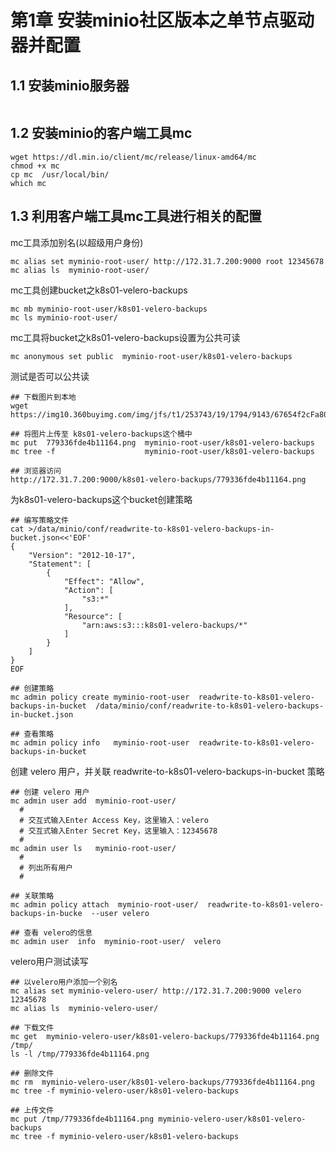 # 第1章 安装minio社区版本之单节点驱动器并配置
## 1.1 安装minio服务器
```
```

## 1.2 安装minio的客户端工具mc
```
wget https://dl.min.io/client/mc/release/linux-amd64/mc
chmod +x mc
cp mc  /usr/local/bin/
which mc
```

## 1.3 利用客户端工具mc工具进行相关的配置
mc工具添加别名(以超级用户身份)
```
mc alias set myminio-root-user/ http://172.31.7.200:9000 root 12345678
mc alias ls  myminio-root-user/
```

mc工具创建bucket之k8s01-velero-backups
```
mc mb myminio-root-user/k8s01-velero-backups
mc ls myminio-root-user/
```

mc工具将bucket之k8s01-velero-backups设置为公共可读
```
mc anonymous set public  myminio-root-user/k8s01-velero-backups
```

测试是否可以公共读
```
## 下载图片到本地
wget https://img10.360buyimg.com/img/jfs/t1/253743/19/1794/9143/67654f2cFa801c174/779336fde4b11164.png

## 将图片上传至 k8s01-velero-backups这个桶中
mc put  779336fde4b11164.png  myminio-root-user/k8s01-velero-backups
mc tree -f                    myminio-root-user/k8s01-velero-backups

## 浏览器访问
http://172.31.7.200:9000/k8s01-velero-backups/779336fde4b11164.png
```

为k8s01-velero-backups这个bucket创建策略
```
## 编写策略文件
cat >/data/minio/conf/readwrite-to-k8s01-velero-backups-in-bucket.json<<'EOF'
{
    "Version": "2012-10-17",
    "Statement": [
        {
            "Effect": "Allow",
            "Action": [
                "s3:*"
            ],
            "Resource": [
                "arn:aws:s3:::k8s01-velero-backups/*"
            ]
        }
    ]
}
EOF 

## 创建策略
mc admin policy create myminio-root-user  readwrite-to-k8s01-velero-backups-in-bucket  /data/minio/conf/readwrite-to-k8s01-velero-backups-in-bucket.json

## 查看策略
mc admin policy info   myminio-root-user  readwrite-to-k8s01-velero-backups-in-bucket
```

创建 velero 用户，并关联 readwrite-to-k8s01-velero-backups-in-bucket 策略
```
## 创建 velero 用户
mc admin user add  myminio-root-user/
  # 
  # 交互式输入Enter Access Key，这里输入：velero
  # 交互式输入Enter Secret Key，这里输入：12345678
  # 
mc admin user ls   myminio-root-user/
  #
  # 列出所有用户
  #

## 关联策略
mc admin policy attach  myminio-root-user/  readwrite-to-k8s01-velero-backups-in-bucke  --user velero

## 查看 velero的信息
mc admin user  info  myminio-root-user/  velero
```

velero用户测试读写
```
## 以velero用户添加一个别名
mc alias set myminio-velero-user/ http://172.31.7.200:9000 velero 12345678
mc alias ls  myminio-velero-user/

## 下载文件
mc get  myminio-velero-user/k8s01-velero-backups/779336fde4b11164.png    /tmp/
ls -l /tmp/779336fde4b11164.png

## 删除文件
mc rm  myminio-velero-user/k8s01-velero-backups/779336fde4b11164.png
mc tree -f myminio-velero-user/k8s01-velero-backups

## 上传文件
mc put /tmp/779336fde4b11164.png myminio-velero-user/k8s01-velero-backups
mc tree -f myminio-velero-user/k8s01-velero-backups
```





